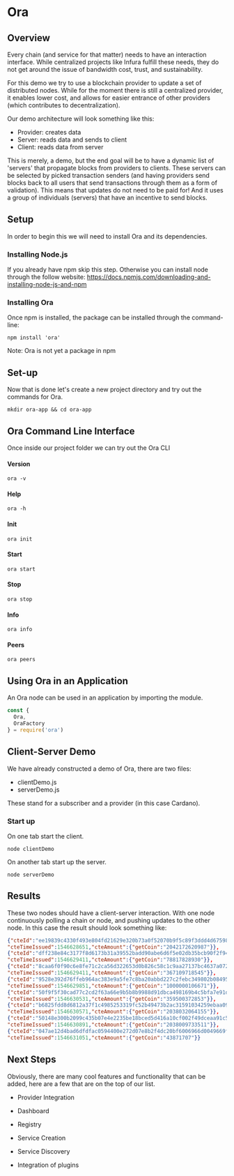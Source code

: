 


# Ora

## Overview

Every chain (and service for that matter) needs to have an interaction interface. While centralized projects like Infura fulfill these needs, they do
not get around the issue of bandwidth cost, trust, and sustainability.

For this demo we try to use a blockchain provider to update a set of distributed nodes. While for the moment there is still a centralized provider, it enables lower cost, and allows for easier entrance of other providers (which contributes to decentralization).

Our demo architecture will look something like this:

- Provider: creates data
- Server: reads data and sends to client
- Client: reads data from server

This is merely, a demo, but the end goal will be to have a dynamic list of 'servers' that propagate blocks from providers to clients.
These servers can be selected by picked transaction senders (and having providers send blocks back to all users that send transactions through them as a
  form of validation). This means that updates do not need to be paid for!  And it uses a group of individuals (servers) that have an incentive to
  send blocks.


## Setup

In order to begin this we will need to install Ora and its dependencies.

### Installing Node.js
If you already have npm skip this step. Otherwise you can install node through the follow website: https://docs.npmjs.com/downloading-and-installing-node-js-and-npm


### Installing Ora
Once npm is installed, the package can be installed through the command-line:

```
npm install 'ora'
```

Note: Ora is not yet a package in npm

## Set-up

Now that is done let's create a new project directory and try out the commands for Ora.

```
mkdir ora-app && cd ora-app
```

## Ora Command Line Interface

Once inside our project folder we can try out the Ora CLI

#### Version
```
ora -v
```

#### Help

```
ora -h
```

#### Init

```
ora init
```

#### Start
```
ora start
```

#### Stop
```
ora stop
```

#### Info
```
ora info
```

#### Peers
```
ora peers
```


## Using Ora in an Application
An Ora node can be used in an application by importing the module.

```javascript
const {
  Ora,
  OraFactory
} = require('ora')

```

## Client-Server Demo

We have already constructed a demo of Ora, there are two files:
- clientDemo.js
- serverDemo.js

These stand for a subscriber and a provider (in this case Cardano).

### Start up

On one tab start the client.

```
node clientDemo
```



On another tab start up the server.
```
node serverDemo
```

## Results
These two nodes should have a client-server interaction. With one node continuously polling a chain or node, and pushing updates to the other node.
In this case the result should look something like:

```JSON
{"cteId":"ee19839c4330f493e804fd21629e320b73a0f52070b9f5c89f3ddd4d6759828d",
"cteTimeIssued":1546628651,"cteAmount":{"getCoin":"2042172620987"}},
{"cteId":"dff238e84c3177f8d6173b31a39552badd90abe6d6f5e02db35bcb90f2f94e56",
"cteTimeIssued":1546629411,"cteAmount":{"getCoin":"78817828930"}},
{"cteId":"8caa6f0f90c6e8fe71c2ca56d322653d0b826c58c1c9aa27137bc4637a072b0a",
"cteTimeIssued":1546629411,"cteAmount":{"getCoin":"367109718545"}},
{"cteId":"9528e392d76ffeb964ac383e9a5fe7c8ba20abbd227c2febc349802b084952fe",
"cteTimeIssued":1546629851,"cteAmount":{"getCoin":"1000000106671"}},
{"cteId":"50f9f5f30cad77c2cd2f63a66e9b5b8b9988d91dbca498169b4c5bfa7e91d751",
"cteTimeIssued":1546630531,"cteAmount":{"getCoin":"359500372853"}},
{"cteId":"b6825fdd8d6812a37f1c4985253319fc52b49473b2ac31591034259ebaa09988",
"cteTimeIssued":1546630571,"cteAmount":{"getCoin":"2038032064155"}},
{"cteId":"50148e300b2099c435b07e4e2235be18bced5d416a10cf002f49dceaa91c5962",
"cteTimeIssued":1546630891,"cteAmount":{"getCoin":"2038009733511"}},
{"cteId":"047ae12d4bad6dfdfac0594400e272d07e8b2f4dc20bf6006966d0049669fe92",
"cteTimeIssued":1546631051,"cteAmount":{"getCoin":"43871707"}}
```

## Next Steps
Obviously, there are many cool features and functionality that can be added, here are a few that are on the top of our list.

- Provider Integration

- Dashboard

- Registry

- Service Creation

- Service Discovery

- Integration of plugins
